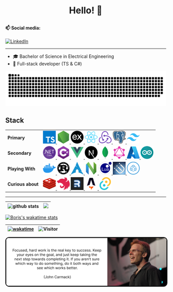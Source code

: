 # <p align="center">Hello! 👋</p>

#### 📫 Social media:

<a href="https://www.linkedin.com/in/boris-bošković-5069a9182/" target="_blank"><img src="https://img.shields.io/badge/LinkedIn-%230077B5.svg?&style=flat-square&logo=linkedin&logoColor=white" alt="LinkedIn"></a>

---

-   🎓 Bachelor of Science in Electrical Engineering
-   🎯 Full-stack developer (TS & C#)

<img src="images/snake.svg" />

<!--
**borisboskovic/borisboskovic** is a ✨ _special_ ✨ repository because its `README.md` (this file) appears on your GitHub profile.

Here are some ideas to get you started:

- 🔭 I’m currently working on ...
- 🌱 I’m currently learning ...
- 👯 I’m looking to collaborate on ...
- 🤔 I’m looking for help with ...
- 💬 Ask me about ...
- 📫 How to reach me: ...
- 😄 Pronouns: ...
- ⚡ Fun fact: ...


### Top Languages
 ![Top Langs](https://github-readme-stats-mu-seven-18.vercel.app/api/top-langs/?username=borisboskovic&layout=compact)

### Github Streaks
<img src="https://github-readme-streak-stats.herokuapp.com/?user=borisboskovic&theme=light" width="45%" >

### Visitor Count
![Visitor](https://visitor-badge.laobi.icu/badge?page_id=borisboskovic)

-->

## Stack

<table>
	<tr>
		<td>
			<strong>Primary<strong>
		</td>
		<td>
			<a href="https://www.typescriptlang.org/" target="_blank">
				<img src="icons/typescript.png" title="TypeScript" width=40 height=40 />
			</a>
			<a href="https://nodejs.org/en/" target="_blank">
				<img src="icons/nodejs.png" title="Node.js" width=40 height=40 />
			</a>
			<a href="https://expressjs.com/" target="_blank">
				<img src="icons/express.png" title="express.js" width=40 height=40 />
			</a>
			<a href="https://reactjs.org/" target="_blank">
				<img src="icons/react.png" title="React" width=40 height=40 />
			</a>
			<a href="https://redux.js.org/" target="_blank">
				<img src="icons/redux.png" title="Redux" width=40 height=40 />
			</a>
			<a href="https://www.postgresql.org/" target="_blank">
				<img src="icons/postgres.png" title="PostgreSQL" width=40 height=40 />
			</a>
			<a href="https://tailwindcss.com/" target="_blank">
				<img src="icons/tailwind.png" title="Tailwind" width=40 height=40 />
			</a>
		</td>
	</tr>
	<tr>
		<td>
			<strong>Secondary</strong>
		</td>
		<td>
			<a href="https://docs.microsoft.com/en-us/aspnet/core/?view=aspnetcore-6.0" target="_blank">
				<img src="icons/dotnetcore.png" title=".NET Core" width=40 height=40 />
			</a>
			<a href="https://docs.microsoft.com/en-us/dotnet/csharp/" target="_blank">
				<img src="icons/csharp.png" title="C#" width=40 height=40 />
			</a>
			<a href="https://vuejs.org/" target="_blank">
				<img src="icons/vuejs.png" title="Vue.js" width=40 height=40 />
			</a>
			<a href="https://nextjs.org/" target="_blank">
				<img src="icons/nextjs.png" title="Next.js" width=40 height=40 />
			</a>
			<a href="https://www.mongodb.com/" target="_blank">
				<img src="icons/mongodb.png" title="MongoDB" width=40 height=40 />
			</a>
			<a href="https://graphql.org/" target="_blank">
				<img src="icons/graphql.png" title="GraphQL" width=40 height=40 />
			</a>
			<a href="https://azure.microsoft.com/" target="_blank">
				<img src="icons/azure.png" title="Azure" width=40 height=40 />
			</a>
			<a href="https://www.arduino.cc/" target="_blank">
				<img src="icons/arduino.png" title="Arduino" width=40 height=40 />
			</a>
		</td>
	</tr>
	<tr>
		<td>
			<strong>Playing With</strong>
		</td>
		<td>
			<a href="https://www.docker.com/" target="_blank">
				<img src="icons/docker.png" title="Docker" width=40 height=40 />
			</a>
			<a href="https://www.rust-lang.org/" target="_blank">
				<img src="icons/rust.png" title="Rust" width=40 height=40 />
			</a>
			<a href="https://archlinux.org/" target="_blank">
				<img src="icons/arch.png" title="Arch" width=40 height=40 />
			</a>
			<a href="https://neovim.io/" target="_blank">
				<img src="icons/nvim.png" title="Neovim" width=40 height=40 />
			</a>
			<a href="https://www.lua.org/" target="_blank">
				<img src="icons/lua.png" title="Lua" width=40 height=40 />
			</a>
			<a href="https://i3wm.org/" target="_blank">
				<img src="icons/i3.png" title="i3wm" width=40 height=40 />
			</a>
    		<a href="https://trpc.io/" target="_blank">
    			<img src="icons/trpc.png" title="tRPC" width=40 height=40 />
    		</a>
    	</td>
    </tr>
	<tr>
		<td>
			<strong>Curious about</strong>
		</td>
		<td>
			<a href="https://redis.io/" target="_blank">
				<img src="icons/redis.png" title="Redis" width=40 height=40 />
			</a>
			<a href="https://nestjs.com/" target="_blank">
				<img src="icons/nestjs.png" title="NestJS" width=40 height=40 />
			</a>
			<a href="https://remix.run/" target="_blank">
				<img src="icons/remix.png" title="Remix" width=40 height=40 />
			</a>
			<a href="https://astro.build/" target="_blank">
				<img src="icons/astro-build.png" title="Astro" width=40 height=40 />
			</a>
			<a href="https://tauri.app/" target="_blank">
				<img src="icons/tauri.png" title="Tauri" width=40 height=40 />
			</a>
		</td>
	</tr>
</table>

---

| <img src="https://github-readme-stats-mu-seven-18.vercel.app/api?username=borisboskovic&show_icons=true" alt="github stats" /> | <img src="https://github-readme-streak-stats.herokuapp.com/?user=borisboskovic&theme=light"> |
| ------------------------------------------------------------------------------------------------------------------------------ | -------------------------------------------------------------------------------------------- |

[![Boris's wakatime stats](https://github-readme-stats-mu-seven-18.vercel.app/api/wakatime?username=borisboskovic&layout=compact)](https://wakatime.com/@borisboskovic)

| [![wakatime](https://wakatime.com/badge/user/fec41f49-23c5-4777-a762-83b8813c415c.svg)](https://wakatime.com/@fec41f49-23c5-4777-a762-83b8813c415c) | ![Visitor](https://visitor-badge.laobi.icu/badge?page_id=borisboskovic) |
| --------------------------------------------------------------------------------------------------------------------------------------------------- | ----------------------------------------------------------------------- |

<img src="images/john-carmack-quote.png" style="border: 2px black solid; border-radius: 12px" />
